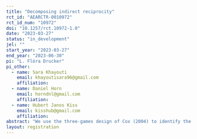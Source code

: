 ```yaml
---
title: "Decomposing indirect reciprocity"
rct_id: "AEARCTR-0010972"
rct_id_num: "10972"
doi: "10.1257/rct.10972-1.0"
date: "2023-03-27"
status: "in_development"
jel: ""
start_year: "2023-03-27"
end_year: "2023-06-30"
pi: "L. Flóra Drucker"
pi_other:
  - name: Sara Khayouti
    email: khayoutisara96@gmail.com
    affiliation: 
  - name: Daniel Horn
    email: horndnl@gmail.com
    affiliation: 
  - name: Hubert Janos Kiss
    email: kisshub@gmail.com
    affiliation: 
abstract: "We use the three-games design of Cox (2004) to identify the mechanisms behind first- and second-mover behavior in indirect reciprocity. We first look at upstream reciprocity, where Player X helps Player Y, and therefore Player Y helps Player Z. We aim to disentangle pure other-regarding preferences from strategic considerations in Player X's behavior, and other-regarding preferences from wanting to reciprocate a kind action in Player Y's behavior. "
layout: registration
---
```


